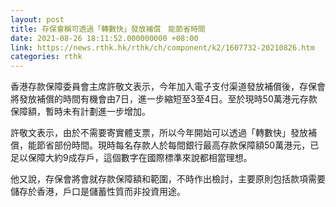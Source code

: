 ```yaml
---
layout: post
title: 存保會稱可透過「轉數快」發放補償　能節省時間
date: 2021-08-26 18:11:52.000000000 +08:00
link: https://news.rthk.hk/rthk/ch/component/k2/1607732-20210826.htm
categories: rthk
---
```


香港存款保障委員會主席許敬文表示，今年加入電子支付渠道發放補償後，存保會將發放補償的時間有機會由7日，進一步縮短至3至4日。至於現時50萬港元存款保障額，暫時未有計劃進一步增加。

許敬文表示，由於不需要寄實體支票，所以今年開始可以透過「轉數快」發放補償，能節省部份時間。現時每名存款人於每間銀行最高存款保障額50萬港元，已足以保障大約9成存戶，這個數字在國際標準來說都相當理想。

他又說，存保會將會就存款保障額和範圍，不時作出檢討，主要原則包括款項需要儲存於香港，戶口是儲蓄性質而非投資用途。
